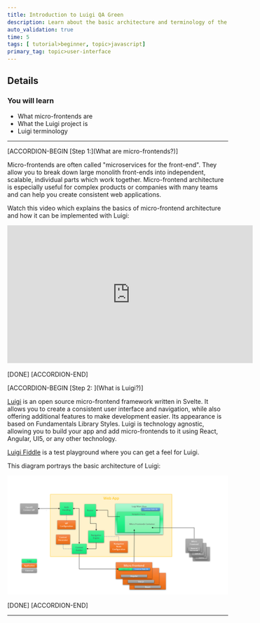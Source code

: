 ```yaml
---
title: Introduction to Luigi QA Green
description: Learn about the basic architecture and terminology of the Luigi micro-frontend framework, and learn what you will build in the next tutorial steps.
auto_validation: true
time: 5
tags: [ tutorial>beginner, topic>javascript]
primary_tag: topic>user-interface
---
```


## Details
### You will learn
  - What micro-frontends are
  - What the Luigi project is
  - Luigi terminology

---

[ACCORDION-BEGIN [Step 1:](What are micro-frontends?)]

Micro-frontends are often called "microservices for the front-end". They allow you to break down large monolith front-ends into independent, scalable, individual parts which work together. Micro-frontend architecture is especially useful for complex products or companies with many teams and can help you create consistent web applications.

Watch this video which explains the basics of micro-frontend architecture and how it can be implemented with Luigi:

<iframe width="560" height="315" src="https://www.youtube.com/embed/Bjp1_yvtR4Y" frameborder="0" allowfullscreen></iframe>

[DONE]
[ACCORDION-END]

[ACCORDION-BEGIN [Step 2: ](What is Luigi?)]

[Luigi](https://luigi-project.io) is an open source micro-frontend framework written in Svelte. It allows you to create a consistent user interface and navigation, while also offering additional features to make development easier. Its appearance is based on Fundamentals Library Styles. Luigi is technology agnostic, allowing you to build your app and add micro-frontends to it using React, Angular, UI5, or any other technology.

[Luigi Fiddle](https://fiddle.luigi-project.io) is a test playground where you can get a feel for Luigi.

This diagram portrays the basic architecture of Luigi:

![Luigi architecture](architecture.png)

[DONE]
[ACCORDION-END]

---
